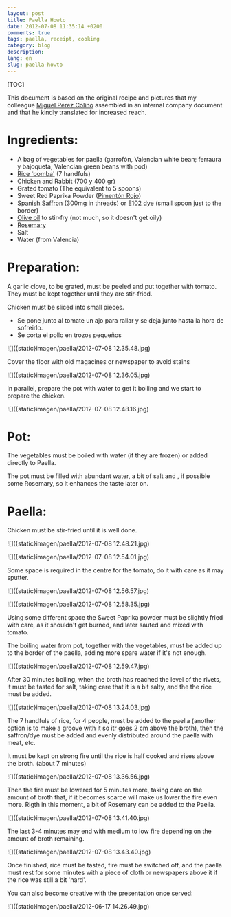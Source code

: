 ```yaml
---
layout: post
title: Paella Howto
date: 2012-07-08 11:35:14 +0200
comments: true
tags: paella, receipt, cooking
category: blog
description:
lang: en
slug: paella-howto
---
```

[TOC]

This document is based on the original recipe and pictures that my colleague [Miguel Pérez Colino](https://twitter.com/mmmmmmpc) assembled in an internal company document and that he kindly translated for increased reach.

# Ingredients:

- A bag of vegetables for paella (garrofón, Valencian white bean; ferraura y bajoqueta,
Valencian green beans with pod)
- [Rice 'bomba'](https://amzn.to/2HzqCFi) (7 handfuls)
- Chicken and Rabbit (700 y 400 gr)
- Grated tomato (The equivalent to 5 spoons)
- Sweet Red Paprika Powder ([Pimentón Rojo](https://amzn.to/2VYPUoO))
- [Spanish Saffron](https://amzn.to/2VUa4R3) (300mg in threads) or [E102 dye](https://amzn.to/2MerdAC) (small spoon just to the border)
- [Olive oil](https://amzn.to/2ErlbpA) to stir-fry (not much, so it doesn't get oily)
- [Rosemary](https://amzn.to/2Es0OZA)
- Salt
- Water (from Valencia)

# Preparation:

A garlic clove, to be grated, must be peeled and put together with tomato. They must be kept together until they are stir-fried.

Chicken must be sliced into small pieces.

- Se pone junto al tomate un ajo para rallar y se deja junto hasta la hora de sofreirlo.
- Se corta el pollo en trozos pequeños

![]({static}imagen/paella/2012-07-08 12.35.48.jpg)

Cover the floor with old magacines or newspaper to avoid stains

![]({static}imagen/paella/2012-07-08 12.36.05.jpg)

In parallel, prepare the pot with water to get it boiling and we start to prepare the chicken.

![]({static}imagen/paella/2012-07-08 12.48.16.jpg)

# Pot:

The vegetables must be boiled with water (if they are frozen) or added directly to Paella.

The pot must be filled with abundant water, a bit of salt and , if possible some Rosemary, so it enhances the taste later on.

# Paella:

Chicken must be stir-fried until it is well done.

  ![]({static}imagen/paella/2012-07-08 12.48.21.jpg)

  ![]({static}imagen/paella/2012-07-08 12.54.01.jpg)

Some space is required in the centre for the tomato, do it with care as it may sputter.

  ![]({static}imagen/paella/2012-07-08 12.56.57.jpg)

  ![]({static}imagen/paella/2012-07-08 12.58.35.jpg)

Using some different space the Sweet Paprika powder must be slightly fried with care, as it shouldn't get burned, and later sauted and mixed with tomato.

The boiling water from pot, together with the vegetables, must be added up to the border of the  paella, adding more spare water if it's not enough.

  ![]({static}imagen/paella/2012-07-08 12.59.47.jpg)

After 30 minutes boiling, when the broth has reached the level of the rivets, it must be tasted for salt, taking care that it is a bit salty, and the the rice must be added.

  ![]({static}imagen/paella/2012-07-08 13.24.03.jpg)

The 7 handfuls of rice, for 4 people, must be added to the paella (another option is to make a groove with it so itr goes 2 cm above the broth), then the saffron/dye must be added and evenly distributed around the paella with meat, etc.

It must be kept on strong fire until the rice is half cooked and rises above the broth. (about 7 minutes)

  ![]({static}imagen/paella/2012-07-08 13.36.56.jpg)

Then the fire must be lowered for 5 minutes more, taking care on the amount of broth that, if it becomes scarce will make us lower the fire even more. Rigth in this moment, a bit of Rosemary can be added to the Paella.

  ![]({static}imagen/paella/2012-07-08 13.41.40.jpg)

The last 3-4 minutes may end with medium to low fire depending on the amount of broth remaining.

  ![]({static}imagen/paella/2012-07-08 13.43.40.jpg)

Once finished, rice must be tasted, fire must be switched off, and the paella must rest for some minutes with a piece of cloth or newspapers above it if the rice was still a bit 'hard'.

You can also become creative with the presentation once served:

  ![]({static}imagen/paella/2012-06-17 14.26.49.jpg)
